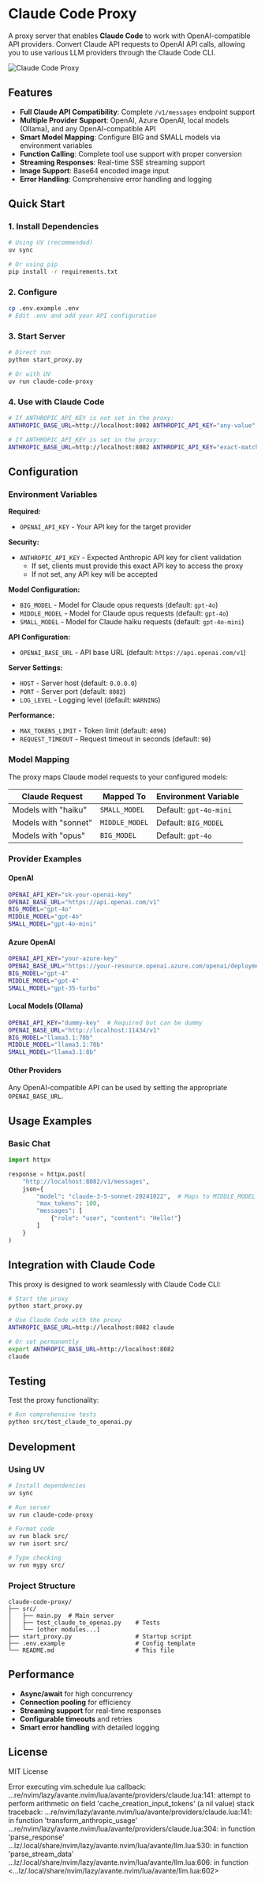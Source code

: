 # Claude Code Proxy

A proxy server that enables **Claude Code** to work with OpenAI-compatible API providers. Convert Claude API requests to OpenAI API calls, allowing you to use various LLM providers through the Claude Code CLI.

![Claude Code Proxy](demo.png)

## Features

- **Full Claude API Compatibility**: Complete `/v1/messages` endpoint support
- **Multiple Provider Support**: OpenAI, Azure OpenAI, local models (Ollama), and any OpenAI-compatible API
- **Smart Model Mapping**: Configure BIG and SMALL models via environment variables
- **Function Calling**: Complete tool use support with proper conversion
- **Streaming Responses**: Real-time SSE streaming support
- **Image Support**: Base64 encoded image input
- **Error Handling**: Comprehensive error handling and logging

## Quick Start

### 1. Install Dependencies

```bash
# Using UV (recommended)
uv sync

# Or using pip
pip install -r requirements.txt
```

### 2. Configure

```bash
cp .env.example .env
# Edit .env and add your API configuration
```

### 3. Start Server

```bash
# Direct run
python start_proxy.py

# Or with UV
uv run claude-code-proxy
```

### 4. Use with Claude Code

```bash
# If ANTHROPIC_API_KEY is not set in the proxy:
ANTHROPIC_BASE_URL=http://localhost:8082 ANTHROPIC_API_KEY="any-value" claude

# If ANTHROPIC_API_KEY is set in the proxy:
ANTHROPIC_BASE_URL=http://localhost:8082 ANTHROPIC_API_KEY="exact-matching-key" claude
```

## Configuration

### Environment Variables

**Required:**

- `OPENAI_API_KEY` - Your API key for the target provider

**Security:**

- `ANTHROPIC_API_KEY` - Expected Anthropic API key for client validation
  - If set, clients must provide this exact API key to access the proxy
  - If not set, any API key will be accepted

**Model Configuration:**

- `BIG_MODEL` - Model for Claude opus requests (default: `gpt-4o`)
- `MIDDLE_MODEL` - Model for Claude opus requests (default: `gpt-4o`)
- `SMALL_MODEL` - Model for Claude haiku requests (default: `gpt-4o-mini`)

**API Configuration:**

- `OPENAI_BASE_URL` - API base URL (default: `https://api.openai.com/v1`)

**Server Settings:**

- `HOST` - Server host (default: `0.0.0.0`)
- `PORT` - Server port (default: `8082`)
- `LOG_LEVEL` - Logging level (default: `WARNING`)

**Performance:**

- `MAX_TOKENS_LIMIT` - Token limit (default: `4096`)
- `REQUEST_TIMEOUT` - Request timeout in seconds (default: `90`)

### Model Mapping

The proxy maps Claude model requests to your configured models:

| Claude Request                 | Mapped To     | Environment Variable   |
| ------------------------------ | ------------- | ---------------------- |
| Models with "haiku"            | `SMALL_MODEL` | Default: `gpt-4o-mini` |
| Models with "sonnet"           | `MIDDLE_MODEL`| Default: `BIG_MODEL`   |
| Models with "opus"             | `BIG_MODEL`   | Default: `gpt-4o`      |

### Provider Examples

#### OpenAI

```bash
OPENAI_API_KEY="sk-your-openai-key"
OPENAI_BASE_URL="https://api.openai.com/v1"
BIG_MODEL="gpt-4o"
MIDDLE_MODEL="gpt-4o"
SMALL_MODEL="gpt-4o-mini"
```

#### Azure OpenAI

```bash
OPENAI_API_KEY="your-azure-key"
OPENAI_BASE_URL="https://your-resource.openai.azure.com/openai/deployments/your-deployment"
BIG_MODEL="gpt-4"
MIDDLE_MODEL="gpt-4"
SMALL_MODEL="gpt-35-turbo"
```

#### Local Models (Ollama)

```bash
OPENAI_API_KEY="dummy-key"  # Required but can be dummy
OPENAI_BASE_URL="http://localhost:11434/v1"
BIG_MODEL="llama3.1:70b"
MIDDLE_MODEL="llama3.1:70b"
SMALL_MODEL="llama3.1:8b"
```

#### Other Providers

Any OpenAI-compatible API can be used by setting the appropriate `OPENAI_BASE_URL`.

## Usage Examples

### Basic Chat

```python
import httpx

response = httpx.post(
    "http://localhost:8082/v1/messages",
    json={
        "model": "claude-3-5-sonnet-20241022",  # Maps to MIDDLE_MODEL
        "max_tokens": 100,
        "messages": [
            {"role": "user", "content": "Hello!"}
        ]
    }
)
```

## Integration with Claude Code

This proxy is designed to work seamlessly with Claude Code CLI:

```bash
# Start the proxy
python start_proxy.py

# Use Claude Code with the proxy
ANTHROPIC_BASE_URL=http://localhost:8082 claude

# Or set permanently
export ANTHROPIC_BASE_URL=http://localhost:8082
claude
```

## Testing

Test the proxy functionality:

```bash
# Run comprehensive tests
python src/test_claude_to_openai.py
```

## Development

### Using UV

```bash
# Install dependencies
uv sync

# Run server
uv run claude-code-proxy

# Format code
uv run black src/
uv run isort src/

# Type checking
uv run mypy src/
```

### Project Structure

```
claude-code-proxy/
├── src/
│   ├── main.py  # Main server
│   ├── test_claude_to_openai.py    # Tests
│   └── [other modules...]
├── start_proxy.py                  # Startup script
├── .env.example                    # Config template
└── README.md                       # This file
```

## Performance

- **Async/await** for high concurrency
- **Connection pooling** for efficiency
- **Streaming support** for real-time responses
- **Configurable timeouts** and retries
- **Smart error handling** with detailed logging

## License

MIT License

Error executing vim.schedule lua callback: ...re/nvim/lazy/avante.nvim/lua/avante/providers/claude.lua:141: attempt to perform arithmetic on field 'cache_creation_input_tokens' (a nil value)
stack traceback:
 ...re/nvim/lazy/avante.nvim/lua/avante/providers/claude.lua:141: in function 'transform_anthropic_usage'
 ...re/nvim/lazy/avante.nvim/lua/avante/providers/claude.lua:304: in function 'parse_response'
 ...lz/.local/share/nvim/lazy/avante.nvim/lua/avante/llm.lua:530: in function 'parse_stream_data'
 ...lz/.local/share/nvim/lazy/avante.nvim/lua/avante/llm.lua:606: in function <...lz/.local/share/nvim/lazy/avante.nvim/lua/avante/llm.lua:602>
